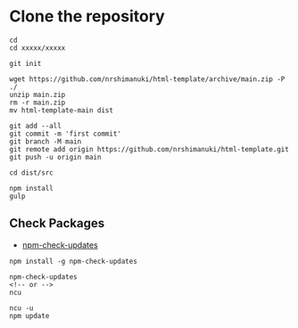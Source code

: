 # Clone the repository

```
cd
cd xxxxx/xxxxx

git init

wget https://github.com/nrshimanuki/html-template/archive/main.zip -P ./
unzip main.zip
rm -r main.zip
mv html-template-main dist

git add --all
git commit -m 'first commit'
git branch -M main
git remote add origin https://github.com/nrshimanuki/html-template.git
git push -u origin main

cd dist/src

npm install
gulp
```


## Check Packages

* [npm-check-updates](https://www.npmjs.com/package/npm-check-updates)

```
npm install -g npm-check-updates

npm-check-updates
<!-- or -->
ncu

ncu -u
npm update
```
